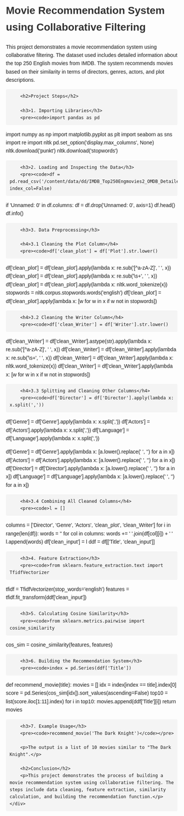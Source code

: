 <!DOCTYPE html>
<html lang="en">
<head>
    <meta charset="UTF-8">
    <meta name="viewport" content="width=device-width, initial-scale=1.0">
    <title>Movie Recommendation System</title>
    <style>
        body { font-family: Arial, sans-serif; line-height: 1.6; }
        h1, h2, h3 { color: #333; }
        code { background-color: #f4f4f4; padding: 2px 4px; border-radius: 4px; }
        pre { background-color: #f4f4f4; padding: 10px; border-radius: 4px; overflow-x: auto; }
        .container { max-width: 800px; margin: auto; padding: 20px; }
    </style>
</head>
<body>
    <div class="container">
        <h1>Movie Recommendation System using Collaborative Filtering</h1>
        <p>This project demonstrates a movie recommendation system using collaborative filtering. The dataset used includes detailed information about the top 250 English movies from IMDB. The system recommends movies based on their similarity in terms of directors, genres, actors, and plot descriptions.</p>
        
        <h2>Project Steps</h2>

        <h3>1. Importing Libraries</h3>
        <pre><code>import pandas as pd
import numpy as np
import matplotlib.pyplot as plt
import seaborn as sns
import re
import nltk
pd.set_option('display.max_columns', None)
nltk.download('punkt')
nltk.download('stopwords')</code></pre>

        <h3>2. Loading and Inspecting the Data</h3>
        <pre><code>df = pd.read_csv('/content/data/dd/IMDB_Top250Engmovies2_OMDB_Detailed.csv', index_col=False)
if 'Unnamed: 0' in df.columns:
    df = df.drop('Unnamed: 0', axis=1)
df.head()
df.info()</code></pre>

        <h3>3. Data Preprocessing</h3>

        <h4>3.1 Cleaning the Plot Column</h4>
        <pre><code>df['clean_plot'] = df['Plot'].str.lower()
df['clean_plot'] = df['clean_plot'].apply(lambda x: re.sub('[^a-zA-Z]', ' ', x))
df['clean_plot'] = df['clean_plot'].apply(lambda x: re.sub('\s+', ' ', x))
df['clean_plot'] = df['clean_plot'].apply(lambda x: nltk.word_tokenize(x))
stopwords = nltk.corpus.stopwords.words('english')
df['clean_plot'] = df['clean_plot'].apply(lambda x: [w for w in x if w not in stopwords])</code></pre>

        <h4>3.2 Cleaning the Writer Column</h4>
        <pre><code>df['clean_Writer'] = df['Writer'].str.lower()
df['clean_Writer'] = df['clean_Writer'].astype(str).apply(lambda x: re.sub('[^a-zA-Z]', ' ', x))
df['clean_Writer'] = df['clean_Writer'].apply(lambda x: re.sub('\s+', ' ', x))
df['clean_Writer'] = df['clean_Writer'].apply(lambda x: nltk.word_tokenize(x))
df['clean_Writer'] = df['clean_Writer'].apply(lambda x: [w for w in x if w not in stopwords])</code></pre>

        <h4>3.3 Splitting and Cleaning Other Columns</h4>
        <pre><code>df['Director'] = df['Director'].apply(lambda x: x.split(','))
df['Genre'] = df['Genre'].apply(lambda x: x.split(','))
df['Actors'] = df['Actors'].apply(lambda x: x.split(','))
df['Language'] = df['Language'].apply(lambda x: x.split(','))

df['Genre'] = df['Genre'].apply(lambda x: [a.lower().replace(' ', '') for a in x])
df['Actors'] = df['Actors'].apply(lambda x: [a.lower().replace(' ', '') for a in x])
df['Director'] = df['Director'].apply(lambda x: [a.lower().replace(' ', '') for a in x])
df['Language'] = df['Language'].apply(lambda x: [a.lower().replace(' ', '') for a in x])</code></pre>

        <h4>3.4 Combining All Cleaned Columns</h4>
        <pre><code>l = []
columns = ['Director', 'Genre', 'Actors', 'clean_plot', 'clean_Writer']
for i in range(len(df)):
    words = ''
    for col in columns:
        words += ' '.join(df[col][i]) + ' '
    l.append(words)
df['clean_input'] = l
ddf = df[['Title', 'clean_input']]</code></pre>

        <h3>4. Feature Extraction</h3>
        <pre><code>from sklearn.feature_extraction.text import TfidfVectorizer
tfidf = TfidfVectorizer(stop_words='english')
features = tfidf.fit_transform(ddf['clean_input'])</code></pre>

        <h3>5. Calculating Cosine Similarity</h3>
        <pre><code>from sklearn.metrics.pairwise import cosine_similarity
cos_sim = cosine_similarity(features, features)</code></pre>

        <h3>6. Building the Recommendation System</h3>
        <pre><code>index = pd.Series(ddf['Title'])

def recommend_movie(title):
    movies = []
    idx = index[index == title].index[0]
    score = pd.Series(cos_sim[idx]).sort_values(ascending=False)
    top10 = list(score.iloc[1:11].index)
    for i in top10:
        movies.append(ddf['Title'][i])
    return movies</code></pre>

        <h3>7. Example Usage</h3>
        <pre><code>recommend_movie('The Dark Knight')</code></pre>

        <p>The output is a list of 10 movies similar to "The Dark Knight".</p>

        <h2>Conclusion</h2>
        <p>This project demonstrates the process of building a movie recommendation system using collaborative filtering. The steps include data cleaning, feature extraction, similarity calculation, and building the recommendation function.</p>
    </div>
</body>
</html>
